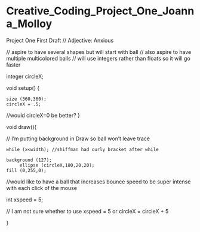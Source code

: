 # Creative_Coding_Project_One_Joanna_Molloy
Project One First Draft
// Adjective:  Anxious

// aspire to have several shapes but will start with ball
// also aspire to have multiple multicolored balls
// will use integers rather than floats so it will go faster

integer  circleX;


void setup() {

	size (360,360);
	circleX = .5;

//would circleX=0 be better?
}



void draw(){

// I’m putting background in Draw so ball won’t leave trace
	
	while (x<width); //shiffman had curly bracket after while

	background (127);
         ellipse (circleX,180,20,20);
	fill (0,255,0);
	
//would like to have a ball that increases bounce speed to be super intense with each click of the mouse

int  xspeed = 5;

// I am not sure whether to use xspeed = 5  or  circleX = circleX + 5




}
